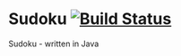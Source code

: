 # Sudoku [![Build Status](https://dev.azure.com/huddeldaddel/Personal%20Projects/_apis/build/status/huddeldaddel.sudoku?branchName=master)](https://dev.azure.com/huddeldaddel/Personal%20Projects/_build/latest?definitionId=7&branchName=master)
Sudoku - written in Java
